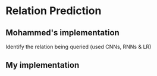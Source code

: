 # Relation Prediction

## Mohammed's implementation

Identify the relation being queried (used CNNs, RNNs & LR)

## My implementation

